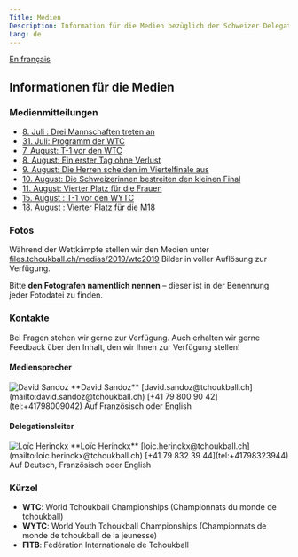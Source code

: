 ```yaml
---
Title: Medien
Description: Information für die Medien bezüglich der Schweizer Delegation an den FITB Tchoukball-Weltmeisterschaften 2019
Lang: de
---
```


[En français](/medias)

## Informationen für die Medien

### Medienmitteilungen

- [8. Juli : Drei Mannschaften treten an](/de/medias/press-release-2019-07-08)
- [31. Juli: Programm der WTC](/de/medias/press-release-2019-07-31)
- [7. August: T-1 vor den WTC](/de/medias/press-release-2019-08-07)
- [8. August: Ein erster Tag ohne Verlust](/de/medias/press-release-2019-08-08)
- [9. August: Die Herren scheiden im Viertelfinale aus](/de/medias/press-release-2019-08-09)
- [10. August: Die Schweizerinnen bestreiten den kleinen Final](/de/medias/press-release-2019-08-10)
- [11. August: Vierter Platz für die Frauen](/de/medias/press-release-2019-08-10)
- [15. August : T-1 vor den WYTC](/de/medias/press-release-2019-08-15)
- [18. August : Vierter Platz für die M18](/de/medias/press-release-2019-08-18)

### Fotos

Während der Wettkämpfe stellen wir den Medien unter [files.tchoukball.ch/medias/2019/wtc2019](https://files.tchoukball.ch/medias/2019/wtc2019/) Bilder in voller Auflösung zur Verfügung.

Bitte **den Fotografen namentlich nennen** – dieser ist in der Benennung jeder Fotodatei zu finden. 

### Kontakte

Bei Fragen stehen wir gerne zur Verfügung. Auch erhalten wir gerne Feedback über den Inhalt, den wir Ihnen zur Verfügung stellen!

#### Mediensprecher

<img src="https://www.tchoukball.ch/pictures/portraits/david_sandoz.png" alt="David Sandoz" class="st-contact-portrait">
**David Sandoz**  
[david.sandoz@tchoukball.ch](mailto:david.sandoz@tchoukball.ch)  
[+41 79 800 90 42](tel:+41798009042)  
Auf Französisch oder English

<div style="clear:both;"></div>

#### Delegationsleiter
<img src="https://www.tchoukball.ch/pictures/portraits/loic_herinckx.png" alt="Loïc Herinckx" class="st-contact-portrait">
**Loïc Herinckx**  
[loic.herinckx@tchoukball.ch](mailto:loic.herinckx@tchoukball.ch)  
[+41 79 832 39 44](tel:+41798323944)  
Auf Deutsch, Französisch oder English

<div style="clear:both;"></div>

### Kürzel

- **WTC**: World Tchoukball Championships (Championnats du monde de tchoukball)
- **WYTC**: World Youth Tchoukball Championships (Championnats de monde de tchoukball de la jeunesse)
- **FITB**: Fédération Internationale de Tchoukball
